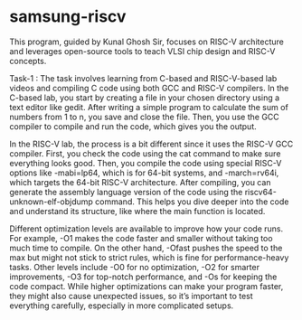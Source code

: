 # samsung-riscv
This program, guided by Kunal Ghosh Sir, focuses on RISC-V architecture and leverages open-source tools to teach VLSI chip design and RISC-V concepts.

Task-1 :
The task involves learning from C-based and RISC-V-based lab videos and compiling C code using both GCC and RISC-V compilers. In the C-based lab, you start by creating a file in your chosen directory using a text editor like gedit. After writing a simple program to calculate the sum of numbers from 1 to n, you save and close the file. Then, you use the GCC compiler to compile and run the code, which gives you the output.

In the RISC-V lab, the process is a bit different since it uses the RISC-V GCC compiler. First, you check the code using the cat command to make sure everything looks good. Then, you compile the code using special RISC-V options like -mabi=lp64, which is for 64-bit systems, and -march=rv64i, which targets the 64-bit RISC-V architecture. After compiling, you can generate the assembly language version of the code using the riscv64-unknown-elf-objdump command. This helps you dive deeper into the code and understand its structure, like where the main function is located.

Different optimization levels are available to improve how your code runs. For example, -O1 makes the code faster and smaller without taking too much time to compile. On the other hand, -Ofast pushes the speed to the max but might not stick to strict rules, which is fine for performance-heavy tasks. Other levels include -O0 for no optimization, -O2 for smarter improvements, -O3 for top-notch performance, and -Os for keeping the code compact. While higher optimizations can make your program faster, they might also cause unexpected issues, so it’s important to test everything carefully, especially in more complicated setups.
